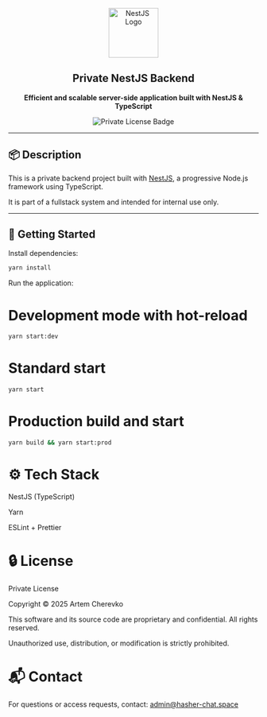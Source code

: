 <p align="center">
  <a href="https://nestjs.com/" target="_blank">
    <img src="https://nestjs.com/img/logo-small.svg" width="100" alt="NestJS Logo" />
  </a>
</p>

<h2 align="center">Private NestJS Backend</h2>
<p align="center"><strong>Efficient and scalable server-side application built with NestJS & TypeScript</strong></p>
<p align="center">
  <img src="https://img.shields.io/badge/license-private-red" alt="Private License Badge" />
</p>

---

## 📦 Description

This is a private backend project built with [NestJS](https://nestjs.com), a progressive Node.js framework using TypeScript.

It is part of a fullstack system and intended for internal use only.

---

## 🚀 Getting Started

Install dependencies:

```bash
yarn install
```

Run the application:

# Development mode with hot-reload

```bash
yarn start:dev
```

# Standard start

```bash
yarn start
```

# Production build and start

```bash
yarn build && yarn start:prod
```

# ⚙️ Tech Stack
NestJS (TypeScript)

Yarn

ESLint + Prettier

# 🔒 License

Private License

Copyright © 2025 Artem Cherevko

This software and its source code are proprietary and confidential.
All rights reserved.

Unauthorized use, distribution, or modification is strictly prohibited.

# 📬 Contact

For questions or access requests, contact:
[admin@hasher-chat.space](mailto:admin@hasher-chat.space)
